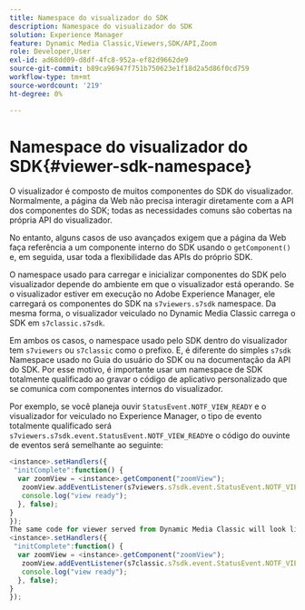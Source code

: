 ```yaml
---
title: Namespace do visualizador do SDK
description: Namespace do visualizador do SDK
solution: Experience Manager
feature: Dynamic Media Classic,Viewers,SDK/API,Zoom
role: Developer,User
exl-id: ad68dd09-d8df-4fc8-952a-ef82d9662de9
source-git-commit: b89ca96947f751b750623e1f18d2a5d86f0cd759
workflow-type: tm+mt
source-wordcount: '219'
ht-degree: 0%

---
```


# Namespace do visualizador do SDK{#viewer-sdk-namespace}

O visualizador é composto de muitos componentes do SDK do visualizador. Normalmente, a página da Web não precisa interagir diretamente com a API dos componentes do SDK; todas as necessidades comuns são cobertas na própria API do visualizador.

No entanto, alguns casos de uso avançados exigem que a página da Web faça referência a um componente interno do SDK usando o `getComponent()` e, em seguida, usar toda a flexibilidade das APIs do próprio SDK.

O namespace usado para carregar e inicializar componentes do SDK pelo visualizador depende do ambiente em que o visualizador está operando. Se o visualizador estiver em execução no Adobe Experience Manager, ele carregará os componentes do SDK na `s7viewers.s7sdk` namespace. Da mesma forma, o visualizador veiculado no Dynamic Media Classic carrega o SDK em `s7classic.s7sdk`.

Em ambos os casos, o namespace usado pelo SDK dentro do visualizador tem `s7viewers` ou `s7classic` como o prefixo. E, é diferente do simples `s7sdk` Namespace usado no Guia do usuário do SDK ou na documentação da API do SDK. Por esse motivo, é importante usar um namespace de SDK totalmente qualificado ao gravar o código de aplicativo personalizado que se comunica com componentes internos do visualizador.

Por exemplo, se você planeja ouvir `StatusEvent.NOTF_VIEW_READY` e o visualizador for veiculado no Experience Manager, o tipo de evento totalmente qualificado será `s7viewers.s7sdk.event.StatusEvent.NOTF_VIEW_READY`e o código do ouvinte de eventos será semelhante ao seguinte:

```javascript {.line-numbers}
<instance>.setHandlers({ 
 "initComplete":function() { 
  var zoomView = <instance>.getComponent("zoomView"); 
   zoomView.addEventListener(s7viewers.s7sdk.event.StatusEvent.NOTF_VIEW_READY, function(e) { 
   console.log("view ready"); 
  }, false); 
} 
}); 
The same code for viewer served from Dynamic Media Classic will look like this: 
<instance>.setHandlers({ 
 "initComplete":function() { 
  var zoomView = <instance>.getComponent("zoomView"); 
   zoomView.addEventListener(s7classic.s7sdk.event.StatusEvent.NOTF_VIEW_READY, function(e) { 
   console.log("view ready"); 
  }, false); 
} 
});
```

